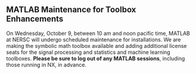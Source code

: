 ## MATLAB Maintenance for Toolbox Enhancements

On Wednesday, October 9, between 10 am and noon pacific time, MATLAB at
NERSC will undergo scheduled maintenance for installations. We are
making the symbolic math toolbox available and adding additional license
seats for the signal processing and statistics and machine learning
toolboxes. **Please be sure to log out of any MATLAB sessions**, including
those running in NX, in advance.
